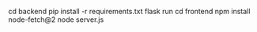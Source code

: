 cd backend
pip install -r requirements.txt
flask run
cd frontend
npm install node-fetch@2
node server.js